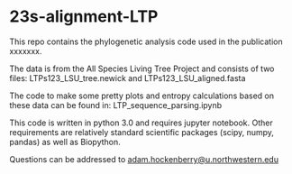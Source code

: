 # 23s-alignment-LTP

This repo contains the phylogenetic analysis code used in the publication xxxxxxx.

The data is from the All Species Living Tree Project and consists of two files:
LTPs123_LSU_tree.newick and LTPs123_LSU_aligned.fasta

The code to make some pretty plots and entropy calculations based on these data can be found in:
LTP_sequence_parsing.ipynb

This code is written in python 3.0 and requires jupyter notebook. Other requirements are relatively standard scientific packages (scipy, numpy, pandas) as well as Biopython.

Questions can be addressed to adam.hockenberry@u.northwestern.edu
